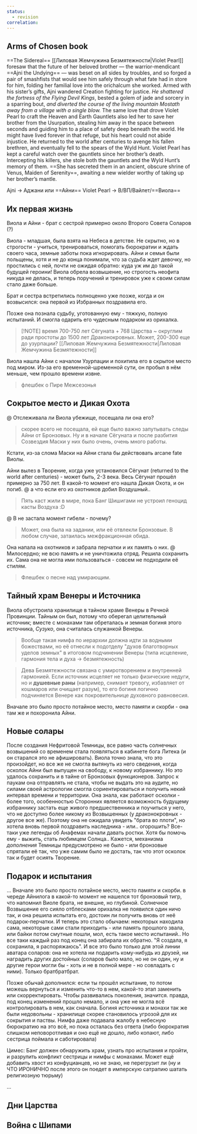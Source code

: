 ```yaml
---
status:
  - revision
correlation:
---
```


## Arms of Chosen book
==The Sidereal== [[Лиловая Жемчужина Безмятежности|Violet Pearl]] foresaw that the future of her beloved brother — the warrior-mendicant ==Ajni the Undying== — was beset on all sides by troubles, and so forged a pair of smashfists that would see him safely through what fate had in store for him, folding her familial love into the orichalcum she worked. Armed with his sister’s gifts, Ajni wandered Creation fighting for justice. *He shattered the fortress of the Flying Devil Kings*, bested a golem of jade and sorcery in a sparring bout, *and diverted the course of the living mountain Mostath away from a village with a single blow.* 
 The same love that drove Violet Pearl to craft the Heaven and Earth Gauntlets also led her to save her brother from the Usurpation, stealing him away in the space between seconds and guiding him to a place of safety deep beneath the world. He might have lived forever in that refuge, but his heart could not abide injustice. He returned to the world after centuries to avenge his fallen brethren, and eventually fell to the spears of the Wyld Hunt. 
 Violet Pearl has kept a careful watch over the gauntlets since her brother’s death. Intercepting his killers, she stole both the gauntlets and the Wyld Hunt’s memory of them. ==She has secreted them in an ancient, obscure shrine of Venus, Maiden of Serenity==, awaiting a new wielder worthy of taking up her brother’s mantle.

Ajni -> Аджани или ==Айни==
Violet Pearl -> В/ВП/Вайлет/==Виола==
## Их первая жизнь
Виола и Айни - брат с сестрой примерно около Второго Совета Соларов (?)

Виола - младшая, была взята на Небеса в детстве. Не скрытно, но в строгости - учиться, тренироваться, помогать бюрократии и ждать своего часа, земные заботы пока игнорировать. Айни и семья были польщены, хотя и не до конца понимали, что за судьба ждет девочку, но простились с ней, почти не ожидая обратно: куда уж им до такой будущей героини!
Виола обрела возвышение, но строгость неофита никуда не делась, и теперь поручений и тренировок уже к своим силам стало даже больше.

Брат и сестра встретились полноценно уже позже, когда и он возвысился: она первой из Избранных поздравила его.

Позже она познала судьбу, уготованную ему - тяжкую, полную испытаний.
И смогла одарить его чудесным подарком из орихалка.

> [!NOTE] время
> 700-750 лет Сёгуната + 768 Царства ~ округлим ради простоты до 1500 лет Драконокровных.
> Может, 200-300 еще до узурпации? [[Лиловая Жемчужина Безмятежности|Лиловая Жемчужина Безмятежности]]

Виола нашла Айни с началом Узурпации и похитила его в скрытое место под миром. Из-за его временной-шременной сути, он пробыл в нём меньше, чем прошло времени извне. 

> флешбек о Пире Межсезонья

## Сокрытое место и Дикая Охота
 @ Отслеживала ли Виола убежище, посещала ли она его?
>  скорее всего не посещала, ей еще было важно запутывать следы Айни от Бронзовых. Ну и в начале Сёгуната и после разбития Созвездия Маски у них было очень, очень много работы.

Кстати, из-за слома Маски на Айни стала бы действовать arcane fate Виолы.

Айни вылез в Творение, когда уже установился Сёгунат (returned to the world after centuries) - может быть, 2-3 века. Весь Сёгунат прошёл примерно за 750 лет.
В какой-то момент его нашла Дикая Охота, и он погиб. 
 @ а что если его из охотников добил Воздушный..
>  Пять каст жили в мире, пока Банг Шишигами не устроил геноцид касты Воздуха :D

 @ В не застала момент гибели - почему?
 >Может, она была на задании, или её отвлекли Бронзовые. В любом случае, затаилась межфракционная обида.

Она напала на охотников и забрала перчатки и их память о них. 
 @ Милосердно; не всю память и не уничтожила отряд. 
Решила сохранить их. Сама она не могла ими пользоваться - совсем не подходили её стилям. 
> Флешбек о песне над умирающим.
## Тайный храм Венеры и Источника
Виола обустроила хранилище в тайном храме Венеры в Речной Провинции. Тайным он был, потому что оберегал целительный источник; вместе с монахами там обреталась и земная богиня этого источника, *Сузуко*, она считалась служанкой Венеры.
> Вообще такая нимфа по иерархии должна идти за водными божествами, но её отнесли к подотделу "духов благотворных уделов земных" в итоговом подчинении Венеры (типа исцеление, гармония тела и духа -> безмятежность) 

> Дева Безмятежности связана с умиротворением и внутренней гармонией. Если источник исцеляет не только физические недуги, но и **душевные раны** (например, снимает тревогу, избавляет от кошмаров или очищает разум), то его богиня логично подчиняется Венере как покровительнице духовного равновесия.  

Вначале это было просто потайное место, место памяти и скорби - она там же и похоронила Айни.
## Новые солары
После создания Нефритовой Темницы, все равно часть солнечных возвышений со временем стала появляться в кабинете бога Литека (и он старался это не афишировать). Виола точно знала, что это произойдет, но все же не смогла вытянуть из него сведения, когда осколок Айни был выпущен на свободу, к новому избраннику. Но это удалось сохранить и в тайне от Бронзовых функционеров. Запрос к паукам она отправлять не стала, чтобы не выдать это на аудите, но силами своей астрологии смогла сориентироваться и получить некий интервал времени и территории. 
Она знала, как работают осколки - более того, особенностью Сторонних является возможность будущему избраннику застать еще живого предшественника и поучиться у него, что не доступно более никому из Возвышенных (у драконокровных - другое все же). Поэтому она не ожидала увидеть "брата во плоти", но хотела вновь первой поздравить наследника - или.. огорошить? Все-таки уже легенды об Анафемах начали давать ростки. Хотя бы помочь ему - выжить, стать любимцем Солнца.. Кажется, механизма *дополнения* Темницы предусмотрено не было - или бронзовые спрятали её так, что уже самим было не достать, так что этот осколок так и будет осиять Творение.
## Подарок и испытания
...
Вначале это было просто потайное место, место памяти и скорби. 
в череде Айнилога в какой-то момент не нашелся тот бронзовый тигр, что напомнил Виоле брата, не внешне, но глубиной. Солнечное Возвышение его сияло отблесками орихалка
не появился один ничо так, и она решила испытать его, достоин ли получить вновь от неё подарок-перчатки. И теперь это стало обычаем: некоторых находила сама, некоторые сами стали приходить - или память прошлого звала, или байки потом смутные пошли, мол, есть такое место испытаний..
Но все таки каждый раз под конец она забирала их обратно. "Я создала, я сохранила, я распоряжаюсь". И все это было только для этой линии аватара соларов: она не хотела ни подарить кому-нибудь из друзей, ни наградить других достойных (соларов было мало, но не он один, ну и  другие герои могли бы - хоть и не в полной мере - но совладать с ними). Только братбратбрат. 

Позже обычай дополнился: если ты прошёл испытание, то потом можешь вернуться и изменить что-то в нем, какой-то этап заменить или скорректировать. Чтобы развивались поколения, значится.
правда, под конец изменений прошло немало, и она уже не могла всё контролировать в нем, как сначала. Богиня источника и монахи так же были недовольны - хранилище скорее становилось угрозой для их сокрытия и паствы. Нимфа даже подавала жалобу в небесную бюрократию на это всё, но пока осталась без ответа (либо бюрократия слишком неповоротливая и оно ещё не дошло, либо копают, либо сестрица поймала и саботировала)

Цимес: Банг должен обнаружить храм, узнать про испытания и пройти, и разрулить конфликт сестрицы и нимфы с монахами. Может ещё добавить хвост из конфуцианцев, но не знаю, не перегрузит ли (ну и ЧТО ИРОНИЧНО после этого он поедет в имперскую сатрапию шатать религиозную тюрьму)

...
 
## Дни Царства

## Война с Шипами
